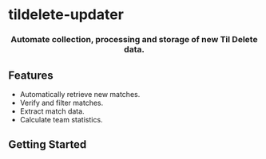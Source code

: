 # tildelete-updater

<h3 align="center" size="2">Automate collection, processing and storage of new Til Delete data.<h3>

## Features

- Automatically retrieve new matches.
- Verify and filter matches.
- Extract match data.
- Calculate team statistics.

## Getting Started
